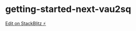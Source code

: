 # getting-started-next-vau2sq

[Edit on StackBlitz ⚡️](https://stackblitz.com/edit/getting-started-next-vau2sq)